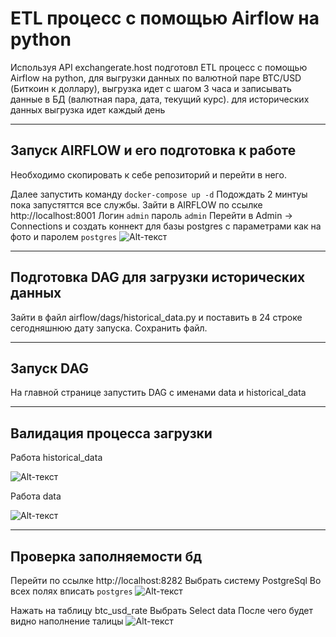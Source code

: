 # ETL процесс с помощью Airflow на python
Используя API exchangerate.host подготовл ETL процесс с помощью Airflow на python, для выгрузки данных по валютной паре BTC/USD (Биткоин к доллару), выгрузка идет с шагом 3 часа и записывать данные в БД (валютная пара, дата, текущий курс). для исторических данных выгрузка идет каждый день
____
## Запуск AIRFLOW и его подготовка к работе

Необходимо скопировать к себе репозиторий и перейти в него.

Далее запустить команду 
```docker-compose up -d```
Подождать 2 минтуы пока запустяттся все службы.
Зайти в AIRFLOW по ссылке http://localhost:8001 
Логин ```admin``` пароль ```admin```
Перейти в Admin -> Connections и создать коннект для базы postgres с параметрами как на фото и паролем ```postgres```
![Alt-текст](https://github.com/ewokoman/photo/blob/28ade6f8a6d443cd1f3f27cdf8816b5205305f80/2022-04-28_12-56-11.png "база коннеект")
____
## Подготовка DAG для загрузки исторических данных  
Зайти в файл airflow/dags/historical_data.py и поставить в 24 строке сегодняшнюю дату запуска. Сохранить файл.

____
## Запуск DAG

На главной странице запустить DAG c именами data и historical_data

____
## Валидация процесса загрузки

Работа historical_data

![Alt-текст](https://github.com/ewokoman/photo/blob/28ade6f8a6d443cd1f3f27cdf8816b5205305f80/2022-04-28_13-16-53.png "historical_data")

Работа data

![Alt-текст](https://github.com/ewokoman/photo/blob/master/2022-04-28_13-17-21.png "data")

____
## Проверка заполняемости бд 

Перейти по ссылке http://localhost:8282
Выбрать систему PostgreSql
Во всех полях вписать ```postgres```
![Alt-текст](https://github.com/ewokoman/photo/blob/28ade6f8a6d443cd1f3f27cdf8816b5205305f80/2022-04-28_13-18-24.png "sql_connect")

Нажать на таблицу btc_usd_rate
Выбрать Select data
После чего будет видно наполнение талицы
![Alt-текст](https://github.com/ewokoman/photo/blob/28ade6f8a6d443cd1f3f27cdf8816b5205305f80/2022-04-28_13-17-49.png "sql")



